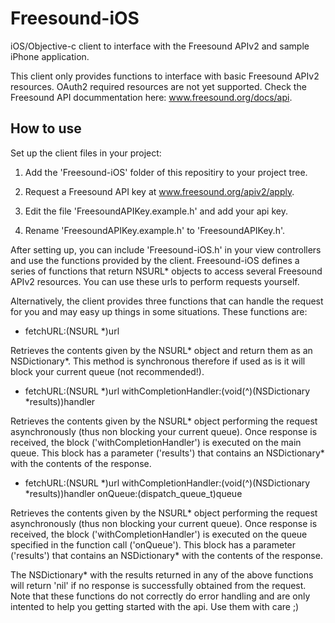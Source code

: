 Freesound-iOS
=============

iOS/Objective-c client to interface with the Freesound APIv2 and sample iPhone application.

This client only provides functions to interface with basic Freesound APIv2 resources.
OAuth2 required resources are not yet supported. 
Check the Freesound API docummentation here: www.freesound.org/docs/api.


How to use
----------

Set up the client files in your project:

  1) Add the 'Freesound-iOS' folder of this repositiry to your project tree.

  2) Request a Freesound API key at www.freesound.org/apiv2/apply.

  3) Edit the file 'FreesoundAPIKey.example.h' and add your api key.

  4) Rename 'FreesoundAPIKey.example.h' to 'FreesoundAPIKey.h'.


After setting up, you can include 'Freesound-iOS.h' in your view controllers and use the functions provided by the client. Freesound-iOS defines a series of functions that return NSURL* objects to access several Freesound APIv2 resources. You can use these urls to perform requests yourself. 

Alternatively, the client provides three functions that can handle the request for you and may easy up things in some situations. These functions are:

- fetchURL:(NSURL *)url

 Retrieves the contents given by the NSURL* object and return them as an NSDictionary*. This method is synchronous therefore if used as is it will block your current queue (not recommended!).

- fetchURL:(NSURL *)url withCompletionHandler:(void(^)(NSDictionary *results))handler

 Retrieves the contents given by the NSURL* object performing the request asynchronously (thus non blocking your current queue). Once response is received, the block ('withCompletionHandler') is executed on the main queue. This block has a parameter ('results') that contains an NSDictionary* with the contents of the response.

- fetchURL:(NSURL *)url withCompletionHandler:(void(^)(NSDictionary *results))handler onQueue:(dispatch_queue_t)queue

 Retrieves the contents given by the NSURL* object performing the request asynchronously (thus non blocking your current queue). Once response is received, the block ('withCompletionHandler') is executed on the queue specified in the function call ('onQueue'). This block has a parameter ('results') that contains an NSDictionary* with the contents of the response.

The NSDictionary* with the results returned in any of the above functions will return 'nil' if no response is successfully obtained from the request.
Note that these functions do not correctly do error handling and are only intented to help you getting started with the api. Use them with care ;)




